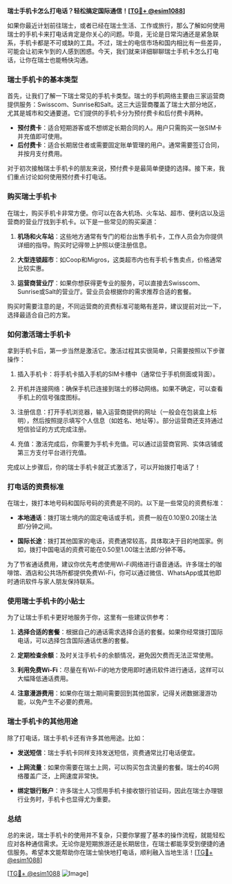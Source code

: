 **瑞士手机卡怎么打电话？轻松搞定国际通信！[[TG💪+ @esim1088](https://t.me/s/esim1088)]**

如果你最近计划前往瑞士，或者已经在瑞士生活、工作或旅行，那么了解如何使用瑞士的手机卡来打电话肯定是你关心的问题。毕竟，无论是日常沟通还是紧急联系，手机卡都是不可或缺的工具。不过，瑞士的电信市场和国内相比有一些差异，可能会让初来乍到的人感到困惑。今天，我们就来详细聊聊瑞士手机卡怎么打电话，让你在瑞士也能畅快沟通。

### 瑞士手机卡的基本类型

首先，让我们了解一下瑞士常见的手机卡类型。瑞士的手机网络主要由三家运营商提供服务：Swisscom、Sunrise和Salt。这三大运营商覆盖了瑞士大部分地区，尤其是城市和交通要道。它们提供的手机卡分为预付费卡和后付费卡两种。

- **预付费卡**：适合短期游客或不想绑定长期合同的人。用户只需购买一张SIM卡并充值即可使用。
- **后付费卡**：适合长期居住者或需要固定账单管理的用户。通常需要签订合同，并按月支付费用。

对于初次接触瑞士手机卡的朋友来说，预付费卡是最简单便捷的选择。接下来，我们重点讨论如何使用预付费卡打电话。

### 购买瑞士手机卡

在瑞士，购买手机卡非常方便。你可以在各大机场、火车站、超市、便利店以及运营商的营业厅找到手机卡。以下是一些常见的购买渠道：

1. **机场和火车站**：这些地方通常有专门的柜台出售手机卡，工作人员会为你提供详细的指导。购买时记得带上护照以便注册信息。
   
2. **大型连锁超市**：如Coop和Migros，这类超市内也有手机卡售卖点，价格通常比较实惠。

3. **运营商营业厅**：如果你想获得更专业的服务，可以直接去Swisscom、Sunrise或Salt的营业厅。营业员会根据你的需求推荐合适的套餐。

购买时需要注意的是，不同运营商的资费标准可能略有差异，建议提前对比一下，选择最适合自己的方案。

### 如何激活瑞士手机卡

拿到手机卡后，第一步当然是激活它。激活过程其实很简单，只需要按照以下步骤操作：

1. 插入手机卡：将手机卡插入手机的SIM卡槽中（通常位于手机侧面或背面）。
   
2. 开机并连接网络：确保手机已连接到瑞士的移动网络。如果不确定，可以查看手机上的信号强度图标。

3. 注册信息：打开手机浏览器，输入运营商提供的网址（一般会在包装盒上标明），然后按照提示填写个人信息（如姓名、地址等）。部分运营商还支持通过短信验证的方式完成注册。

4. 充值：激活完成后，你需要为手机卡充值。可以通过运营商官网、实体店铺或第三方支付平台进行充值。

完成以上步骤后，你的瑞士手机卡就正式激活了，可以开始拨打电话了！

### 打电话的资费标准

在瑞士，拨打本地号码和国际号码的资费是不同的。以下是一些常见的资费标准：

- **本地通话**：拨打瑞士境内的固定电话或手机，资费一般在0.10至0.20瑞士法郎/分钟之间。
  
- **国际长途**：拨打其他国家的电话，资费通常较高，具体取决于目的地国家。例如，拨打中国电话的资费可能在0.50至1.00瑞士法郎/分钟不等。

为了节省通话费用，建议你优先考虑使用Wi-Fi网络进行语音通话。许多瑞士的咖啡馆、酒店和公共场所都提供免费Wi-Fi，你可以通过微信、WhatsApp或其他即时通讯软件与家人朋友保持联系。

### 使用瑞士手机卡的小贴士

为了让瑞士手机卡更好地服务于你，这里有一些建议供参考：

1. **选择合适的套餐**：根据自己的通话需求选择合适的套餐。如果你经常拨打国际电话，可以选择包含国际通话优惠的套餐。

2. **定期检查余额**：及时关注手机卡的余额情况，避免因欠费而无法正常使用。

3. **利用免费Wi-Fi**：尽量在有Wi-Fi的地方使用即时通讯软件进行通话，这样可以大幅降低通话费用。

4. **注意漫游费用**：如果你在瑞士期间需要回到其他国家，记得关闭数据漫游功能，以免产生不必要的费用。

### 瑞士手机卡的其他用途

除了打电话，瑞士手机卡还有许多其他用途。比如：

- **发送短信**：瑞士手机卡同样支持发送短信，资费通常比打电话便宜。
  
- **上网流量**：如果你需要在瑞士上网，可以购买包含流量的套餐。瑞士的4G网络覆盖广泛，上网速度非常快。

- **绑定银行账户**：许多瑞士人习惯用手机卡接收银行验证码，因此在瑞士办理银行业务时，手机卡也显得尤为重要。

### 总结

总的来说，瑞士手机卡的使用并不复杂，只要你掌握了基本的操作流程，就能轻松应对各种通信需求。无论你是短期旅游还是长期居住，在瑞士都能享受到便捷的通信服务。希望本文能帮助你在瑞士愉快地打电话，顺利融入当地生活！[[TG💪+ @esim1088](https://t.me/s/esim1088)]

[[TG💪+ @esim1088](https://t.me/s/esim1088) ![Image](https://i.postimg.cc/4NQfJmqS/Snipaste-2025-05-13-00-14-12.png)]